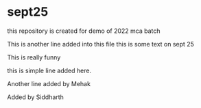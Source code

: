 # sept25
this repository is created for demo of 2022 mca batch

This is another line added into this file
this is some text on sept 25

This is really funny

this is simple line added here.

Another line added by Mehak

Added by Siddharth